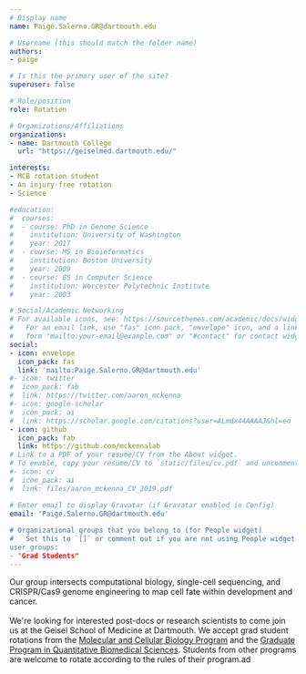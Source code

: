 ```yaml
---
# Display name
name: Paige.Salerno.GR@dartmouth.edu

# Username (this should match the folder name)
authors:
- paige

# Is this the primary user of the site?
superuser: false

# Role/position
role: Rotation

# Organizations/Affiliations
organizations:
- name: Dartmouth College
  url: "https://geiselmed.dartmouth.edu/"

interests:
- MCB rotation student
- An injury-free rotation
- Science

#education:
#  courses:
#  - course: PhD in Genome Science
#    institution: University of Washington
#    year: 2017
#  - course: MS in Bioinformatics
#    institution: Boston University
#    year: 2009
#  - course: BS in Computer Science
#    institution: Worcester Polytechnic Institute 
#    year: 2003

# Social/Academic Networking
# For available icons, see: https://sourcethemes.com/academic/docs/widgets/#icons
#   For an email link, use "fas" icon pack, "envelope" icon, and a link in the
#   form "mailto:your-email@example.com" or "#contact" for contact widget.
social:
- icon: envelope
  icon_pack: fas
  link: 'mailto:Paige.Salerno.GR@dartmouth.edu'
#- icon: twitter
#  icon_pack: fab
#  link: https://twitter.com/aaron_mckenna
#- icon: google-scholar
#  icon_pack: ai
#  link: https://scholar.google.com/citations?user=ALmdx44AAAAJ&hl=en
- icon: github
  icon_pack: fab
  link: https://github.com/mckennalab
# Link to a PDF of your resume/CV from the About widget.
# To enable, copy your resume/CV to `static/files/cv.pdf` and uncomment the lines below.  
#- icon: cv
#  icon_pack: ai
#  link: files/aaron_mckenna_CV_2019.pdf

# Enter email to display Gravatar (if Gravatar enabled in Config)
email: "Paige.Salerno.GR@dartmouth.edu'
  
# Organizational groups that you belong to (for People widget)
#   Set this to `[]` or comment out if you are not using People widget.  
user_groups:
- "Grad Students"
---
```

Our group intersects computational biology, single-cell sequencing, and CRISPR/Cas9 genome engineering to map cell fate within development and cancer.
<br>
<br>
We're looking for interested post-docs or research scientists to come join us at the Geisel School of Medicine at Dartmouth. We accept grad student rotations from the <a href="https://graduate.dartmouth.edu/mcb/">Molecular and Cellular Biology Program</a> and the <a href="https://geiselmed.dartmouth.edu/qbs/">Graduate Program in Quantitative Biomedical Sciences</a>. Students from other programs are welcome to rotate according to the rules of their program.ad

